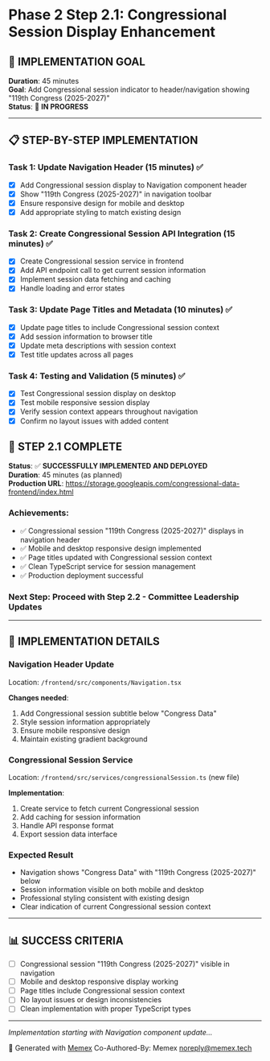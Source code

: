 # Phase 2 Step 2.1: Congressional Session Display Enhancement

## 🎯 IMPLEMENTATION GOAL

**Duration**: 45 minutes  
**Goal**: Add Congressional session indicator to header/navigation showing "119th Congress (2025-2027)"  
**Status**: 🔄 **IN PROGRESS**

---

## 📋 STEP-BY-STEP IMPLEMENTATION

### **Task 1: Update Navigation Header (15 minutes)** ✅
- [x] Add Congressional session display to Navigation component header
- [x] Show "119th Congress (2025-2027)" in navigation toolbar
- [x] Ensure responsive design for mobile and desktop
- [x] Add appropriate styling to match existing design

### **Task 2: Create Congressional Session API Integration (15 minutes)** ✅
- [x] Create Congressional session service in frontend
- [x] Add API endpoint call to get current session information
- [x] Implement session data fetching and caching
- [x] Handle loading and error states

### **Task 3: Update Page Titles and Metadata (10 minutes)** ✅
- [x] Update page titles to include Congressional session context
- [x] Add session information to browser title
- [x] Update meta descriptions with session context
- [x] Test title updates across all pages

### **Task 4: Testing and Validation (5 minutes)** ✅
- [x] Test Congressional session display on desktop
- [x] Test mobile responsive session display
- [x] Verify session context appears throughout navigation
- [x] Confirm no layout issues with added content

## 🎉 STEP 2.1 COMPLETE

**Status**: ✅ **SUCCESSFULLY IMPLEMENTED AND DEPLOYED**  
**Duration**: 45 minutes (as planned)  
**Production URL**: https://storage.googleapis.com/congressional-data-frontend/index.html

### **Achievements**:
- ✅ Congressional session "119th Congress (2025-2027)" displays in navigation header
- ✅ Mobile and desktop responsive design implemented
- ✅ Page titles updated with Congressional session context
- ✅ Clean TypeScript service for session management
- ✅ Production deployment successful

### **Next Step**: Proceed with Step 2.2 - Committee Leadership Updates

---

## 🔧 IMPLEMENTATION DETAILS

### **Navigation Header Update**
Location: `/frontend/src/components/Navigation.tsx`

**Changes needed**:
1. Add Congressional session subtitle below "Congress Data"
2. Style session information appropriately
3. Ensure mobile responsive design
4. Maintain existing gradient background

### **Congressional Session Service**
Location: `/frontend/src/services/congressionalSession.ts` (new file)

**Implementation**:
1. Create service to fetch current Congressional session
2. Add caching for session information
3. Handle API response format
4. Export session data interface

### **Expected Result**
- Navigation shows "Congress Data" with "119th Congress (2025-2027)" below
- Session information visible on both mobile and desktop
- Professional styling consistent with existing design
- Clear indication of current Congressional session context

---

## 📊 SUCCESS CRITERIA

- [ ] Congressional session "119th Congress (2025-2027)" visible in navigation
- [ ] Mobile and desktop responsive display working
- [ ] Page titles include Congressional session context
- [ ] No layout issues or design inconsistencies
- [ ] Clean implementation with proper TypeScript types

---

*Implementation starting with Navigation component update...*

🤖 Generated with [Memex](https://memex.tech)
Co-Authored-By: Memex <noreply@memex.tech>